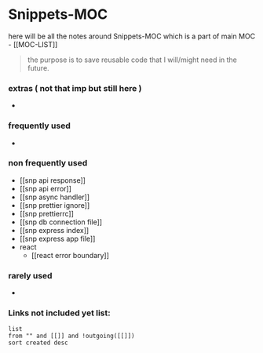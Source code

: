 
# Snippets-MOC

here will be all the notes around Snippets-MOC which is a part of main MOC - [[MOC-LIST]]

> the purpose is to save reusable code that I will/might need in the future.


### extras ( not that imp but still here )

- 

### frequently used 

- 


### non frequently used

- [[snp api response]]
- [[snp api error]]
- [[snp async handler]]
- [[snp prettier ignore]]
- [[snp prettierrc]]
- [[snp db connection file]]
- [[snp express index]]
- [[snp express app file]]
- react
	- [[react error boundary]] 

### rarely used

- 




### **Links not included yet list:**
```dataview
list
from "" and [[]] and !outgoing([[]])
sort created desc
```
